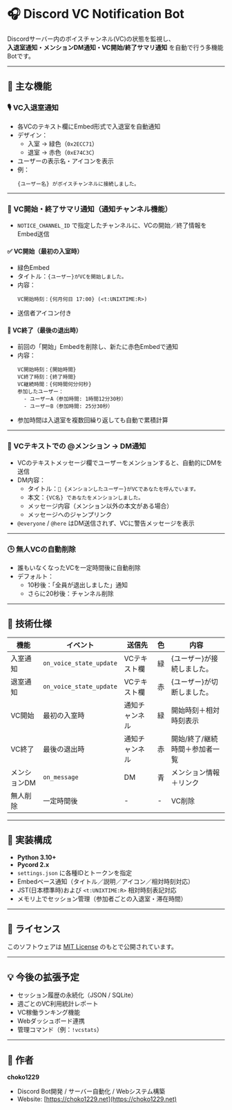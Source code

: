 # 🎧 Discord VC Notification Bot

Discordサーバー内のボイスチャンネル(VC)の状態を監視し、  
**入退室通知・メンションDM通知・VC開始/終了サマリ通知** を自動で行う多機能Botです。

---

## 🚀 主な機能

### 🎙 VC入退室通知
- 各VCのテキスト欄にEmbed形式で入退室を自動通知  
- デザイン：
  - 入室 → 緑色（`0x2ECC71`）
  - 退室 → 赤色（`0xE74C3C`）  
- ユーザーの表示名・アイコンを表示  
- 例：
  ```
  {ユーザー名} がボイスチャンネルに接続しました。
  ```

---

### 📢 VC開始・終了サマリ通知（通知チャンネル機能）
- `NOTICE_CHANNEL_ID` で指定したチャンネルに、VCの開始／終了情報をEmbed送信

#### ✅ VC開始（最初の入室時）
- 緑色Embed
- タイトル：`{ユーザー}がVCを開始しました。`
- 内容：
  ```
  VC開始時刻：{何月何日 17:00} (<t:UNIXTIME:R>)
  ```
- 送信者アイコン付き  

#### 🔴 VC終了（最後の退出時）
- 前回の「開始」Embedを削除し、新たに赤色Embedで通知
- 内容：
  ```
  VC開始時刻：{開始時間}
  VC終了時刻：{終了時間}
  VC継続時間：{何時間何分何秒}
  参加したユーザー：
    - ユーザーA（参加時間: 1時間12分30秒）
    - ユーザーB（参加時間: 25分30秒）
  ```
- 参加時間は入退室を複数回繰り返しても自動で累積計算

---

### 💬 VCテキストでの @メンション → DM通知
- VCのテキストメッセージ欄でユーザーをメンションすると、自動的にDMを送信
- DM内容：
  - タイトル：`🔔 {メンションしたユーザー}がVCであなたを呼んでいます。`
  - 本文：`{VC名} であなたをメンションしました。`
  - メッセージ内容（メンション以外の本文がある場合）
  - メッセージへのジャンプリンク  
- `@everyone` / `@here` はDM送信されず、VCに警告メッセージを表示

---

### 🕒 無人VCの自動削除
- 誰もいなくなったVCを一定時間後に自動削除  
- デフォルト：
  - 10秒後：「全員が退出しました」通知
  - さらに20秒後：チャンネル削除  

---

## 🧠 技術仕様

| 機能 | イベント | 送信先 | 色 | 内容 |
|------|-----------|--------|----|------|
| 入室通知 | `on_voice_state_update` | VCテキスト欄 | 緑 | {ユーザー}が接続しました。 |
| 退室通知 | `on_voice_state_update` | VCテキスト欄 | 赤 | {ユーザー}が切断しました。 |
| VC開始 | 最初の入室時 | 通知チャンネル | 緑 | 開始時刻＋相対時刻表示 |
| VC終了 | 最後の退出時 | 通知チャンネル | 赤 | 開始/終了/継続時間＋参加者一覧 |
| メンションDM | `on_message` | DM | 青 | メンション情報＋リンク |
| 無人削除 | 一定時間後 | - | - | VC削除 |

---

## 🧩 実装構成

- **Python 3.10+**
- **Pycord 2.x**
- `settings.json` に各種IDとトークンを指定
- Embedベース通知（タイトル／説明／アイコン／相対時刻対応）
- JST(日本標準時)および `<t:UNIXTIME:R>` 相対時刻表記対応
- メモリ上でセッション管理（参加者ごとの入退室・滞在時間）

---

## 🧾 ライセンス
このソフトウェアは [MIT License](LICENSE) のもとで公開されています。

---

## 💡 今後の拡張予定
- セッション履歴の永続化（JSON / SQLite）
- 週ごとのVC利用統計レポート
- VC稼働ランキング機能
- Webダッシュボード連携
- 管理コマンド（例：`!vcstats`）

---

## 👤 作者
**choko1229**  
- Discord Bot開発 / サーバー自動化 / Webシステム構築  
- Website: [https://choko1229.net](https://choko1229.net)
